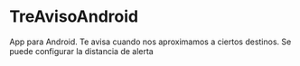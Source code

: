 TreAvisoAndroid
===============

App para Android. Te avisa cuando nos aproximamos a ciertos destinos. Se puede configurar la distancia de alerta
